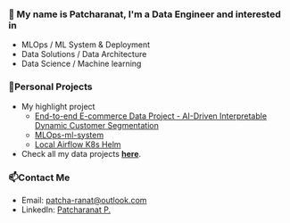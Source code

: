 ### 👋 My name is Patcharanat, I'm a Data Engineer and interested in
- MLOps / ML System & Deployment
- Data Solutions / Data Architecture
- Data Science / Machine learning

### 🚀Personal Projects
- My highlight project
    - [End-to-end E-commerce Data Project - AI-Driven Interpretable Dynamic Customer Segmentation](https://github.com/patcha-ranat/Ecommerce-Invoice-End-to-end)
    - [MLOps-ml-system](https://github.com/patcha-ranat/MLOps-ml-system)
    - [Local Airflow K8s Helm](https://github.com/patcha-ranat/local-airflow-k8s-helm)
- Check all my data projects [**here**](projects.md).

### 📫Contact Me
- Email: patcha-ranat@outlook.com
- LinkedIn: [Patcharanat P.](https://www.linkedin.com/in/patcharanat/)
